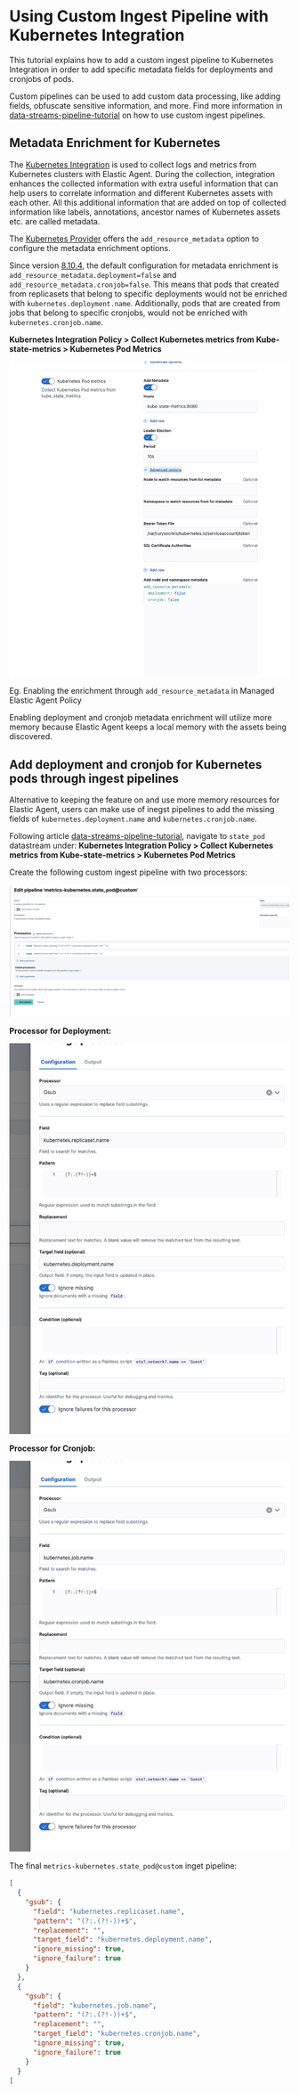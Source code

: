 # Using Custom Ingest Pipeline with Kubernetes Integration

This tutorial explains how to add a custom ingest pipeline to Kubernetes Integration in order to add specific metadata fields for deployments and cronjobs of pods.

Custom pipelines can be used to add custom data processing, like adding fields, obfuscate sensitive information, and more. Find more information in [data-streams-pipeline-tutorial](https://www.elastic.co/guide/en/fleet/master/data-streams-pipeline-tutorial.html) on how to use custom ingest pipelines.

## Metadata Enrichment for Kubernetes

The [Kubernetes Integration](https://docs.elastic.co/en/integrations/kubernetes) is used to collect logs and metrics from Kubernetes clusters with Elastic Agent. During the collection, integration enhances the collected information with extra useful information that can help users to correlate information and different Kubernetes assets with each other. All this additional information that are added on top of collected information like labels, annotations, ancestor names of Kubernetes assets etc. are called metadata.

The [Kubernetes Provider](https://www.elastic.co/guide/en/fleet/current/kubernetes-provider.html) offers the `add_resource_metadata` option to configure the metadata enrichment options. 

Since version [8.10.4](https://www.elastic.co/guide/en/fleet/current/release-notes-8.10.4.html), the default configuration for metadata enrichment is `add_resource_metadata.deployment=false` and `add_resource_metadata.cronjob=false`. This means that pods that created from replicasets that belong to specific deployments would not be enriched with `kubernetes.deployment.name`. Additionally, pods that are created from jobs that belong to specific cronjobs, would not be enriched with `kubernetes.cronjob.name`.

**Kubernetes Integration Policy > Collect Kubernetes metrics from Kube-state-metrics > Kubernetes Pod Metrics**

<center><img src="./images/add_resource_metadata.png" alt="Configure add_resource_metadata"></center>

Eg. Enabling the enrichment through `add_resource_metadata` in Managed Elastic Agent Policy

Enabling deployment and cronjob metadata enrichment will utilize more memory because Elastic Agent keeps a local memory with the assets being discovered. 

## Add deployment and cronjob for Kubernetes pods through ingest pipelines

Alternative to keeping the feature on and use more memory resources for Elastic Agent, users can make use of inegst pipelines to add the missing fields of `kubernetes.deployment.name` and `kubernetes.cronjob.name`.

Following article [data-streams-pipeline-tutorial](https://www.elastic.co/guide/en/fleet/master/data-streams-pipeline-tutorial.html), navigate to `state_pod` datastream under: **Kubernetes Integration Policy > Collect Kubernetes metrics from Kube-state-metrics > Kubernetes Pod Metrics**

Create the following custom ingest pipeline with two processors:
<center><img src="./images/ingest_pipeline_custom_k8s.png" alt="ingest_pipeline_custom_k8s.png"></center>

**Processor for Deployment:**

<center><img src="./images/gsub_deployment.png" alt="Gsub Processor for deployment"></center>

**Processor for Cronjob:**

<center><img src="./images/gsub_cronjob.png" alt="Gsub Processor for cronjob"></center>


The final `metrics-kubernetes.state_pod@custom` inget pipeline:

```json
[
  {
    "gsub": {
      "field": "kubernetes.replicaset.name",
      "pattern": "(?:.(?!-))+$",
      "replacement": "",
      "target_field": "kubernetes.deployment.name",
      "ignore_missing": true,
      "ignore_failure": true
    }
  },
  {
    "gsub": {
      "field": "kubernetes.job.name",
      "pattern": "(?:.(?!-))+$",
      "replacement": "",
      "target_field": "kubernetes.cronjob.name",
      "ignore_missing": true,
      "ignore_failure": true
    }
  }
]
```
